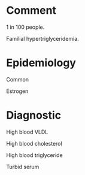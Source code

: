 # Comment

1 in 100 people.

Familial hypertriglyceridemia.

# Epidemiology

Common

Estrogen

# Diagnostic

High blood VLDL

High blood cholesterol

High blood triglyceride

Turbid serum
